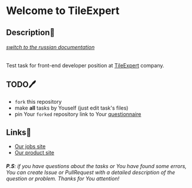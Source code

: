 # Welcome to TileExpert

## Description🧐

###### [switch to the russian documentation](./README.ru.md)

Test task for front-end developer position at [TileExpert](https://jobs.tile.expert/) company.

## TODO🖊

 * `fork` this repository
 * make **all** tasks by Youself (just edit task's files)
 * pin Your `forked` repository link to Your [questionnaire](https://jobs.tile.expert/en-us/front-end-react-developer)

## Links🔖

 * [Our jobs site](https://jobs.tile.expert)
 * [Our product site](https://tile.expert)

###### **P.S**: if you have questions about the tasks or You have found some errors, You can create *Issue* or *PullRequest* with a detailed description of the question or problem. Thanks for You attention!

